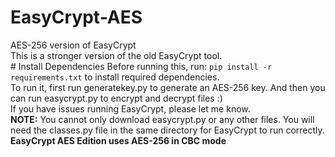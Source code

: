 # EasyCrypt-AES
AES-256 version of EasyCrypt
<br>
This is a stronger version of the old EasyCrypt tool.
<br>
# Install Dependencies
Before running this, run: <code>pip install -r requirements.txt</code> to install required dependencies.
<br>
To run it, first run generatekey.py to generate an AES-256 key. And then you can run easycrypt.py to encrypt and decrypt files :)
<br>
If you have issues running EasyCrypt, please let me know.
<br>
<b>NOTE:</b> You cannot only download easycrypt.py or any other files. You will need the classes.py file in the same directory for EasyCrypt to run correctly.
<br>
<b>EasyCrypt AES Edition uses AES-256 in CBC mode</b>
